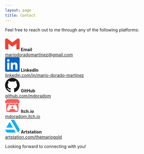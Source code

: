 ```yaml
---
layout: page
title: Contact
---
```


<div class="contact-section">
  <p>Feel free to reach out to me through any of the following platforms:</p>
  
  <div class="contact-item">
    <img src="/assets/icons/gmail-color.svg" alt="Email">
    <span>
      <b>Email</b><br>
      <a href="mailto:mariodoradomartinez@gmail.com">mariodoradomartinez@gmail.com</a>
    </span>
  </div>

  <div class="contact-item">
    <img src="/assets/icons/linkedin-color.svg" alt="LinkedIn">
    <span>
      <b>LinkedIn</b><br>
      <a href="https://www.linkedin.com/in/mario-dorado-martinez" target="_blank">linkedin.com/in/mario-dorado-martinez</a>
    </span>
  </div>

  <div class="contact-item">
    <img src="/assets/icons/github-color.svg" alt="GitHub">
    <span>
      <b>GitHub</b><br>
      <a href="https://github.com/mdoradom" target="_blank">github.com/mdoradom</a>
    </span>
  </div>

  <div class="contact-item">
    <img src="/assets/icons/itchdotio-color.svg" alt="Itch.io">
    <span>
      <b>Itch.io</b><br>
      <a href="https://mdoradom.itch.io" target="_blank">mdoradom.itch.io</a>
    </span>
  </div>

  <div class="contact-item">
    <img src="/assets/icons/artstation-color.svg" alt="Artstation">
    <span>
      <b>Artstation</b><br>
      <a href="https://www.artstation.com/themariogold" target="_blank">artstation.com/themariogold</a>
    </span>
  </div>

  <p>Looking forward to connecting with you!</p>
</div>
